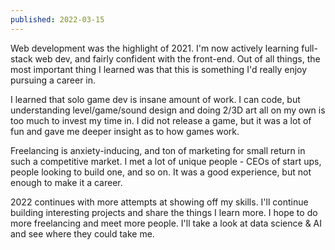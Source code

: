 ```yaml
---
published: 2022-03-15
---
```



Web development was the highlight of 2021. I'm now actively learning full-stack web dev, and fairly confident with the front-end. Out of all things, the most important thing I learned was that this is something I'd really enjoy pursuing a career in.

I learned that solo game dev is insane amount of work. I can code, but understanding level/game/sound design and doing 2/3D art all on my own is too much to invest my time in. I did not release a game, but it was a lot of fun and gave me deeper insight as to how games work.

Freelancing is anxiety-inducing, and ton of marketing for small return in such a competitive market. I met a lot of unique people - CEOs of start ups, people looking to build one, and so on.  It was a good experience, but not enough to make it a career.

2022 continues with more attempts at showing off my skills. I'll continue building interesting projects and share the things I learn more. I hope to do more freelancing and meet more people. I'll take a look at data science & AI and see where they could take me.
